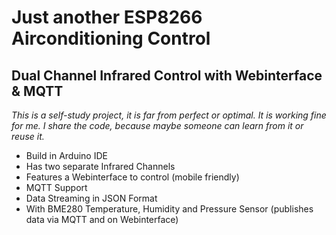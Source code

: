 # Just another ESP8266 Airconditioning Control
## Dual Channel Infrared Control with Webinterface & MQTT

*This is a self-study project, it is far from perfect or optimal. It is working fine for me. I share the code, because maybe someone can learn from it or reuse it.*

- Build in Arduino IDE
- Has two separate Infrared Channels
- Features a Webinterface to control (mobile friendly)
- MQTT Support
- Data Streaming in JSON Format
- With BME280 Temperature, Humidity and Pressure Sensor (publishes data via MQTT and on Webinterface)
